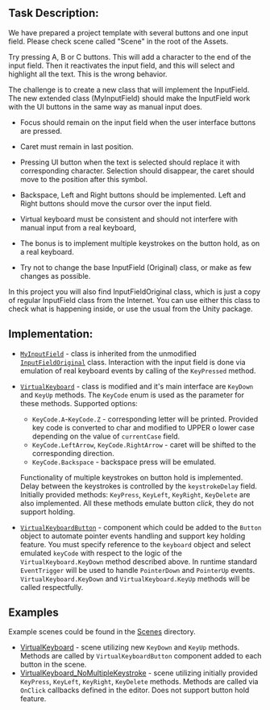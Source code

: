 ## Task Description:

We have prepared a project template with several buttons and one input field.
Please check scene called "Scene" in the root of the Assets.

Try pressing A, B or C buttons. This will add a character to the end of the input field.
Then it reactivates the input field, and this will select and highlight all the text.
This is the wrong behavior.

The challenge is to create a new class that will implement the InputField.
The new extended class (MyInputField) should make the InputField work with the UI buttons in the same way as manual input does.

* Focus should remain on the input field when the user interface buttons are pressed.
* Caret must remain in last position.
* Pressing UI button when the text is selected should replace it with corresponding character.
  Selection should disappear, the caret should move to the position after this symbol.
* Backspace, Left and Right buttons should be implemented. Left and Right buttons should move the cursor over the input field.
* Virtual keyboard must be consistent and should not interfere with manual input from a real keyboard,
* The bonus is to implement multiple keystrokes on the button hold, as on a real keyboard.

* Try not to change the base InputField (Original) class, or make as few changes as possible.

In this project you will also find InputFieldOriginal class, which is just a copy of regular InputField class from the Internet.
You can use either this class to check what is happening inside, or use the usual from the Unity package.

## Implementation:

* [`MyInputField`](Assets/InfoMediji/Scripts/InputField/MyInputField.cs) - class is inherited from the unmodified [`InputFieldOriginal`](Assets/InfoMediji/Scripts/InputField/InputFieldOriginal.cs) class.
  Interaction with the input field is done via emulation of real keyboard events by calling of the `KeyPressed` method.
* [`VirtualKeyboard`](Assets/InfoMediji/Scripts/InputField/VirtualKeyboard.cs) - class is modified and it's main interface are `KeyDown` and `KeyUp` methods.
  The `KeyCode` enum is used as the parameter for these methods. Supported options:
  * `KeyCode.A`-`KeyCode.Z` - corresponding letter will be printed. 
    Provided key code is converted to char and modified to UPPER o lower case depending on the value of `currentCase` field.
  * `KeyCode.LeftArrow`, `KeyCode.RightArrow` - caret will be shifted to the corresponding direction.
  * `KeyCode.Backspace` - backspace press will be emulated.
  
  Functionality of multiple keystrokes on button hold is implemented. Delay between the keystrokes is controlled by the `keystrokeDelay` field. 
  Initially provided methods: `KeyPress`, `KeyLeft`, `KeyRight`, `KeyDelete` are also implemented. All these methods emulate button _click_, they do not support holding.
* [`VirtualKeyboardButton`](Assets/InfoMediji/Scripts/InputField/VirtualKeyboardButton.cs) - component which could be added to the `Button` object to automate pointer events handling and support key holding feature.
  You must specify reference to the `keyboard` object and select emulated `keyCode` with respect to the logic of the `VirtualKeyboard.KeyDown` method described above.
  In runtime standard `EventTrigger` will be used to handle `PointerDown` and `PointerUp` events. `VirtualKeyboard.KeyDown` and `VirtualKeyboard.KeyUp` methods will be called respectfully.
  
## Examples

Example scenes could be found in the [Scenes](Assets/InfoMediji/Scenes) directory.
* [VirtualKeyboard](Assets/InfoMediji/Scenes/VirtualKeyboard.unity) - scene utilizing new `KeyDown` and `KeyUp` methods. Methods are called by `VirtualKeyboardButton` component added to each button in the scene.
* [VirtualKeyboard_NoMultipleKeystroke](Assets/InfoMediji/Scenes/VirtualKeyboard_NoMultipleKeystroke.unity) - scene utilizing initially provided `KeyPress`, `KeyLeft`, `KeyRight`, `KeyDelete` methods. Methods are called via `OnClick` callbacks defined in the editor. Does not support button hold feature.
